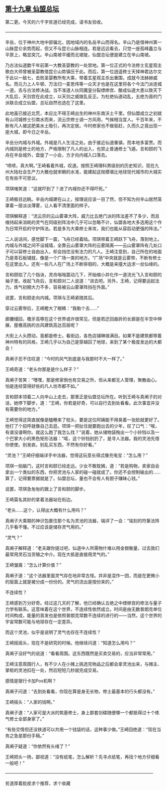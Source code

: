 ## [第十九章 仙盟总坛](https://www.xxbiquge.com/11_11207/5463411.html)


  第二更。今天的六千字贫道已经完成，请书友验收。

  ————————————————————————————————————

  辛岳，位于神州大地中部偏北，因地域内的名岳辛山而得名。辛山乃是借神州第一山脉昆仑余势而起，但又不与昆仑山脉相连。若是远远看去，只觉一座孤峰矗立与平原上，略显突兀。辛山南坡平缓而北坡陡，仙盟总坛便是建立在辛山南坡。

  乃古法仙道数千年前第一大教圣婴教的一处禁地。第一位正式的今法修士玄星观主歌白大师曾被圣婴教借昆仑山势镇压于此。而后，第一位逍遥修士天择神君达尔文于此以一敌七，击败圣婴教所有大乘，带着玄星观主杀出重围，成就今法赫赫威名。而元力上人牛顿、万法归一麦思伟等一众天才也是在这里将各个今法门派连城一道，去与古法修决战。当不准道人伙同魔皇分裂缥缈宫、酿成仙道大患以致天下大乱后，天剑宫在此成立，以天剑之威拨乱反正。为杜绝仙道动乱，五绝为首的门派联合成立仙盟，总坛自然也选在了这里。

  此地虽已接近北荒，本应比不得王崎出生的神州东南沃土千里。但仙盟成立之初就有山河城修士引南水而来，流云宗修士调一方风雨，气候相当宜人。千百年来，不断有凡人被这肥美水土吸引，再次定居。今时修家也不做驱赶，久而久之竟出现一座大城，即今日之辛岳。

  辛岳分内城与外城。外城是凡人生活之处。由于接近仙道重镇，而本地多富贾。而内城则是修士的地方，严格限制了凡人的出入，也禁止普通修士飞遁。言和颐的飞舟在辛岳城外，盘旋了一小会，方才向内城入口落去。

  “啧啧，真大啊。”王崎看着外城，叹道。按照王崎理科男级别的历史知识，现在九州大陆社会生产力大概也就宋朝的水准，能建起这规模堪比地球现代城市的大城实在有些不可思议。

  项琪嗤笑道：“这就吓到了？进了内城你还不得吓死。”

  王崎极目远眺。辛岳内城建在山上，按理说应该一目了然，但不知为何辛山居然笼罩着一层淡淡薄雾，让人看不清里面的样子。

  项琪解释道：“流云宗的云山雾罩大阵，威力比五绝门派的阵法差不了多少，而且维持起来消耗的灵气在同级别阵法中几乎可以忽略不计，仙盟各地大多选用这个作为日常开启的守护阵法。若是多为大乘修士来攻，我们也能从容启动更强的阵法。”

  二人说话间，感觉脚下一震，飞舟已经着陆。项琪带着王崎跃下飞舟，落到地上。内城与外城之间不设城墙，全靠云山雾罩大阵的云雾隔离——云山雾罩阵有几处口子可以容修士自由出入，却会挡住没有法力的凡人。王崎注意到，自己所在的地面乃是青石板铺就，像是一个广场一类的地方。“广场”中央就是云雾带，不断有修士在这里出入。还有一些凡人在广场上不断徘徊的，大概是来撞大运求一丝仙缘的。

  言和颐掐了几个指诀，灵舟嗡嗡震动几下，开始缩小并化作一道流光飞入言和颐的袖子里。收起飞舟后，言和颐对二人说道：“进去吧。另外，王崎，记得要运起法力。炼气初期大力不多，容易被云山雾罩阵挡在外面。”

  说罢，言和颐走向内城。项琪与王崎紧随其后。

  穿过云雾带后，王崎瞪大了眼睛：“我勒个去……”

  廊腰缦回，檐牙高啄在这个世界或许很常见，但是若迂回曲折的长廊是在半空中伸展，屋檐高挑的古风建筑高达百层呢？

  大街上人头攒动，竟都是修士。看街边，各色店铺琳琅满目。如果不是建筑都带着神州特有的风格，王崎几乎以为自己是穿越回了地球，来到了某个极度发达的大都会！

  真阐子忍不住叹道：“今时的风气到底是与我那时不大一样了。”

  王崎奇道：“老头你那是是什么样子？”

  真阐子苦笑：“嘿嘿，那是修家倒也有交易之所，但从来都无人管理，聚散由心。怕是连经营得好些的凡人坊市都不如。”

  言和颐本领着二人向辛山上走去，那里正是仙盟总坛所在。听到王崎与真阐子的对话，她停下脚步，道：“王崎，你若是好奇，可以自行去到处看看。此次事宜并没有需要你的地方。”

  王崎觉得这简直就像是瞌睡来了枕头，要是这位阿姨能不用臭着一张脸就更好了。他打了个招呼就像自己去逛。项琪一把扯住就要跑出去的少年，叹了口气：“唉，有谱没谱啊你。就这么跑了我怎么找？”说着，她从储物袋掏出一个小铃铛以及一个巴掌大小的黑色矩形法器：“喏，这个铃铛别扔了，是寻人法器。我的灵池先借你使使。别发疯，别乱买东西，不然有你好看。”

  “灵池？”王崎仔细端详手中法器，觉得这玩意长得忒像充电宝：“怎么用？”

  项琪一拍脑门，这时言和颐已经走远。少女不敢耽搁，道：“若是购物，卖家自会拿出一个类似的东西，你把灵池与人家的碰一碰就成了。你还不会控制输出的……算了，记得要票据就是了。仙盟总坛，量也不会有人有胆子赚昧心钱。”

  说罢，项琪急匆匆的跟上了言和颐的脚步。

  王崎莫名其妙的拿着法器站在街边。

  “老头……这个，认得出大概有什么用吗？”

  真阐子大乘期的神识包裹住那个名为灵池的法器，端详了一会：“铭刻的符篆法阵几乎看不懂。不过应该是储存灵气用的。”

  “灵气？”

  真阐子解释道：“老夫跟你提过吧，仙道中人所需物什难以用金银衡量，过去我们最常用灵石当货殖之中介。现在大抵是直接用灵气的。”

  王崎皱眉：“怎么计算价值？”

  真阐子道：“这个法器里面灵气存在地非常古怪。并非是混作一团，而是在更微小的层面上就是被分成一份份的。灵气的流出是按份来的，”

  不连续性？

  王崎感到万分好奇。经过这几天的了解，他已经确认五绝之中缥缈宫的修法与量子力学有联系。这意味着在这个世界，不连续性依然成立。时间是由无数普朗克单位时间构成，能量的首发也是依照普朗克常数不连续的进行的——当然，这个世界的宇宙常数可能与地球存在一定差异。

  而这个灵池，似乎是说明了灵气也存在不连续性？

  王崎摇摇头，现在不是研究的时候。他继续问道：“知道怎么用吗？”

  真阐子没好气的说道：“看看周围。这东西既然是买卖交易的，应当非常常用。”

  王崎注意周围行人，有不少人在小摊上挑选完物品之后都会拿灵池出来，与摊主、掌柜的灵池扣在一处，然后短短几秒就完成交易。

  感情是银行卡加Pos机啊？

  真阐子问道：“去到处看看，你现在算是身无长物，修士最基本的行头都没有。”

  王崎摇头：“人家的钱啊。”

  真阐子道：“人家可是大派的筑基修士，身上那套剑碟随便哪一个都抵得过十个练气修士全部身家了。”

  “有些交情但还没铁道可以共用一个钱袋的话，这种事少做。”王崎回绝道：“现在当务之急是那份手稿。”

  真阐子疑道：“你依然有头绪了？”

  王崎把头一扬，鄙视道：“没有纸笔，怎么解析？先寻点纸笔，再找个地方仔细看一般吧！”

  ——————————————————————————————————

  贫道厚着脸皮求个推荐，求个收藏
